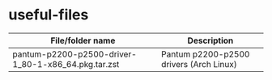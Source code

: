# useful-files

File/folder name  | Description
------------- | -------------
pantum-p2200-p2500-driver-1_80-1-x86_64.pkg.tar.zst  | Pantum p2200-p2500 drivers (Arch Linux)
